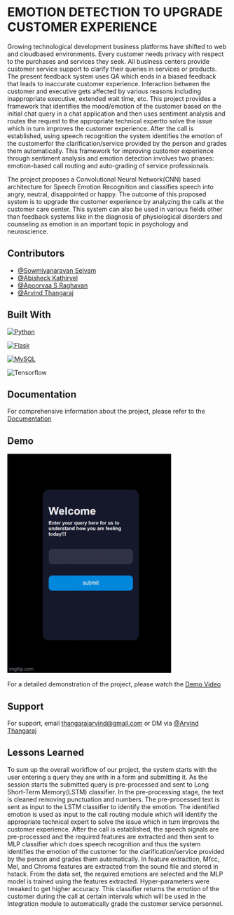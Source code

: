 
# EMOTION DETECTION TO UPGRADE CUSTOMER EXPERIENCE

Growing technological development business platforms have shifted to web and cloudbased environments. Every customer needs privacy with respect to the purchases and services they seek. All business centers provide customer service support to clarify
their queries in services or products. The present feedback system uses QA which ends in a biased feedback that leads to inaccurate customer experience. Interaction between the customer and executive gets affected by various reasons including inappropriate executive, extended wait time, etc. This project provides a framework that identifies the mood/emotion of the customer based on the initial chat query in a chat application and
then uses sentiment analysis and routes the request to the appropriate technical expertto solve the issue which in turn improves the customer experience. After the call is
established, using speech recognition the system identifies the emotion of the customerfor the clarification/service provided by the person and grades them automatically. This framework for improving customer experience through sentiment analysis and emotion detection involves two phases: emotion-based call routing and auto-grading of service professionals.

The project proposes a Convolutional Neural Network(CNN) based architecture for Speech Emotion Recognition and classifies speech into angry, neutral, disappointed or happy. The outcome of this proposed system is to upgrade the customer experience by
analyzing the calls at the customer care center. This system can also be used in various fields other than feedback systems like in the diagnosis of physiological disorders and counseling as emotion is an important topic in psychology and neuroscience.
## Contributors

- [@Sowmiyanarayan Selvam](https://github.com/SowmiSelvam)
- [@Abisheck Kathirvel](https://github.com/abisheckkathir)
- [@Apoorvaa S Raghavan](https://github.com/Apoorvaa27)
- [@Arvind Thangaraj](https://github.com/thangarajarvind)
## Built With

[![Python](https://img.shields.io/badge/Python-14354C?style=for-the-badge&logo=python&logoColor=white)](https://www.python.org)

[![Flask](https://img.shields.io/badge/Flask-000000?style=for-the-badge&logo=flask&logoColor=white)](https://flask.palletsprojects.com/en/3.0.x/)

[![MySQL](https://img.shields.io/badge/MySQL-005C84?style=for-the-badge&logo=mysql&logoColor=white)](https://www.mysql.com/)

![Tensorflow](https://img.shields.io/badge/TensorFlow-FF6F00?style=for-the-badge&logo=tensorflow&logoColor=white)
## Documentation

For comprehensive information about the project, please refer to the [Documentation](https://github.com/thangarajarvind/Emotion-detection-to-upgrade-customer-experience/blob/main/Emotion_detection_to_upgrade_Customer_Experience%20(3).pdf)


## Demo

![](https://github.com/thangarajarvind/Emotion-detection-to-upgrade-customer-experience/blob/main/Emotion_gif.gif)

For a detailed demonstration of the project, please watch the [Demo Video](https://drive.google.com/file/d/144hzQKfIDB_q-VB_LpS7AcGKMOVKGapG/view?usp=sharing)
## Support

For support, email thangarajarvind@gmail.com or DM via [@Arvind Thangaraj](https://www.linkedin.com/in/arvind-thangaraj/)


## Lessons Learned

To sum up the overall workflow of our project, the system starts with the user entering a query they are with in a form and submitting it. As the session starts the submitted query is pre-processed and sent to Long Short-Term Memory(LSTM) classifier. In the pre-processing stage, the text is cleaned removing punctuation and numbers. The pre-processed text is sent as input to the LSTM classifier to identify the emotion. The
identified emotion is used as input to the call routing module which will identify the appropriate technical expert to solve the issue which in turn improves the customer experience. After the call is established, the speech signals are pre-processed and the required features are extracted and then sent to MLP classifier which does speech recognition and thus the system identifies the emotion of the customer for the clarification/service provided by the person and grades them automatically. In feature extraction, Mfcc, Mel, and Chroma features are extracted from the sound file and stored in hstack. From the data set, the required emotions are selected and the MLP model is trained using the features extracted. Hyper-parameters were tweaked to get higher accuracy. This classifier returns the emotion of the customer during the call at certain intervals which will be used in the Integration module to automatically grade the customer service personnel.

